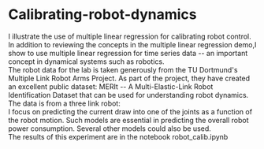 # Calibrating-robot-dynamics
I illustrate the use of multiple linear regression for calibrating robot control. In addition to reviewing the concepts in the multiple linear regression demo,I show to use multiple linear regression for time series data -- an important concept in dynamical systems such as robotics.</br>
The robot data for the lab is taken generously from the TU Dortmund's Multiple Link Robot Arms Project. As part of the project, they have created an excellent public dataset: MERIt -- A Multi-Elastic-Link Robot Identification Dataset that can be used for understanding robot dynamics. The data is from a three link robot:</br>
I focus on predicting the current draw into one of the joints as a function of the robot motion. Such models are essential in predicting the overall robot power consumption. Several other models could also be used.</br> 
The results of this experiment are in the notebook robot_calib.ipynb 

